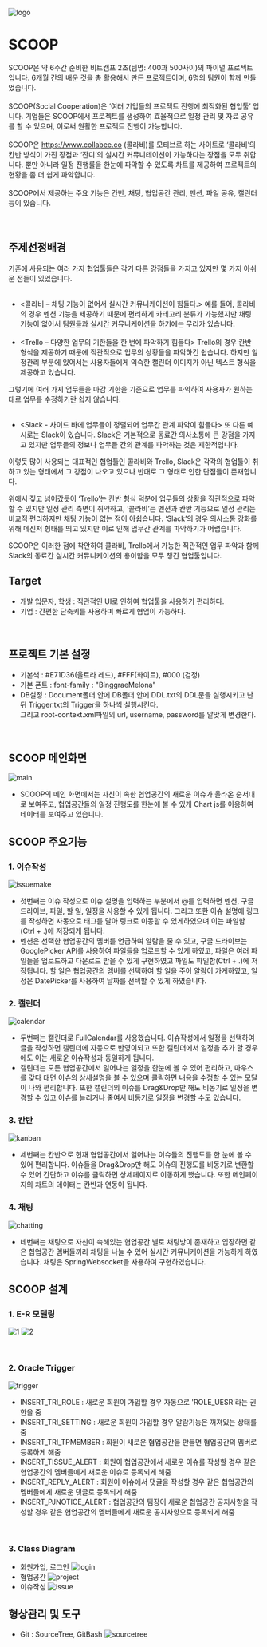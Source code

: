 ![logo](https://user-images.githubusercontent.com/54266124/74079985-1fec3880-4a82-11ea-9679-62d269bf151b.png)
# SCOOP
 SCOOP은 약 6주간 준비한 비트캠프 2조(팀명: 400과 500사이)의 파이널 프로젝트입니다. 6개월 간의 배운 것을 총 활용해서 만든 프로젝트이며, 6명의 팀원이 함께 만들었습니다.
<br><br>
 SCOOP(Social Cooperation)은 ‘여러 기업들의 프로젝트 진행에 최적화된 협업툴’ 입니다. 기업들은 SCOOP에서 프로젝트를 생성하여 효율적으로 일정 관리 및 자료 공유를 할 수 있으며, 이로써 원활한 프로젝트 진행이 가능합니다.
<br><br>
SCOOP은 https://www.collabee.co (콜라비)를 모티브로 하는 사이트로 ‘콜라비’의 칸반 방식이 가진 장점과 ‘잔디’의 실시간 커뮤니테이션이 가능하다는 장점을 모두 취합니다. 뿐만 아니라 일정 진행률을 한눈에 파악할 수 있도록 차트를 제공하여 프로젝트의 현황을 좀 더 쉽게 파악합니다.
<br><br>
 SCOOP에서 제공하는 주요 기능은 칸반, 채팅, 협업공간 관리, 멘션, 파일 공유, 캘린더 등이 있습니다.
<br><br><br>
## 주제선정배경
기존에 사용되는 여러 가지 협업툴들은 각기 다른 강점들을 가지고 있지만 몇 가지 아쉬운 점들이 있었습니다.<br><br>

- <콜라비 – 채팅 기능이 없어서 실시간 커뮤니케이션이 힘들다.>
예를 들어, 콜라비의 경우 멘션 기능을 제공하기 때문에 편리하게 카테고리 분류가 가능했지만 채팅 기능이 없어서 팀원들과 실시간 커뮤니케이션을 하기에는 무리가 있습니다.<br><br>
- <Trello – 다양한 업무의 기한들을 한 번에 파악하기 힘들다>
Trello의 경우 칸반 형식을 제공하기 때문에 직관적으로 업무의 상황들을 파악하긴 쉽습니다. 하지만 일정관리 부분에 있어서는 사용자들에게 익숙한 캘린더 이미지가 아닌 텍스트 형식을 제공하고 있습니다.<br>

그렇기에 여러 가지 업무들을 마감 기한을 기준으로 업무를 파악하여 사용자가 원하는 대로 업무를 수정하기란 쉽지 않습니다. <br><br>

- <Slack - 사이드 바에 업무들이 정렬되어 업무간 관계 파악이 힘들다>
또 다른 예시로는 Slack이 있습니다. Slack은 기본적으로 동료간 의사소통에 큰 강점을 가지고 있지만 업무들의 정보나 업무들 간의 관계를 파악하는 것은 제한적입니다.<br>

이렇듯 많이 사용되는 대표적인 협업툴인 콜라비와 Trello, Slack은 각각의 협업툴이 취하고 있는 형태에서 그 강점이 나오고 있으나 반대로 그 형태로 인한 단점들이 존재합니다.<br>

위에서 짚고 넘어갔듯이 ‘Trello’는 칸반 형식 덕분에 업무들의 상황을 직관적으로 파악할 수 있지만 일정 관리 측면이 취약하고, ‘콜라비’는 멘션과 칸반 기능으로 일정 관리는 비교적 편리하지만 채팅 기능이 없는 점이 아쉽습니다. ‘Slack’의 경우 의사소통 강화를 위해 메신저 형태를 띄고 있지만 이로 인해 업무간 관계를 파악하기가 어렵습니다.<br>

SCOOP은 이러한 점에 착안하여 콜라비, Trello에서 가능한 직관적인 업무 파악과 함께 Slack의 동료간 실시간 커뮤니케이션의 용이함을 모두 챙긴 협업툴입니다.<br>

## Target
- 개발 입문자, 학생 : 직관적인 UI로 인하여 협업툴을 사용하기 편리하다.
- 기업 : 간편한 단축키를 사용하며 빠르게 협업이 가능하다.

<br>

## 프로젝트 기본 설정
- 기본색 : #E71D36(울트라 레드), #FFF(화이트), #000 (검정)
- 기본 폰트 : font-family : "BinggraeMelona"
- DB설정 : Document폴더 안에 DB폴더 안에 DDL.txt의 DDL문을 실행시키고 난 뒤 Trigger.txt의 Trigger을 하나씩 실행시킨다.
<br> 그리고 root-context.xml파일의 url, username, password를 알맞게 변경한다.
<br>

## SCOOP 메인화면<br>
![main](https://user-images.githubusercontent.com/54266124/74079444-fb409280-4a7a-11ea-8ef1-34fad0c11a08.png)
- SCOOP의 메인 화면에서는 자신이 속한 협업공간의 새로운 이슈가 올라온 순서대로 보여주고, 협업공간들의 일정 진행도를 한눈에 볼 수 있게 Chart js를 이용하여 데이터를 보여주고 있습니다.

## SCOOP 주요기능<br>
### 1. 이슈작성 <br>
![issuemake](https://user-images.githubusercontent.com/54266124/74079596-ecf37600-4a7c-11ea-8161-307e5aff01a4.png)
- 첫번째는 이슈 작성으로 이슈 설명을 입력하는 부분에서 @를 입력하면 멘션, 구글드라이브, 파일, 할 일, 일정을 사용할 수 있게 됩니다. 그리고 또한 이슈 설명에 링크를 작성하면 자동으로 <a>태그를 달아 링크로 이동할 수 있게하였으며 이는 파일함(Ctrl + .)에 저장되게 됩니다.
- 멘션은 선택한 협업공간의 멤버를 언급하여 알람을 줄 수 있고, 구글 드라이브는 GooglePicker API를 사용하여 파일들을 업로드할 수 있게 하였고, 파일은 여러 파일들을 업로드하고 다운로드 받을 수 있게 구현하였고 파일도 파일함(Ctrl + .)에 저장됩니다. 할 일은 협업공간의 멤버를 선택하여 할 일을 주어 알람이 가게하였고, 일정은 DatePicker를 사용하여 날짜를 선택할 수 있게 하였습니다.<br>
 
### 2. 캘린더 <br>
![calendar](https://user-images.githubusercontent.com/54266124/74079840-35f8f980-4a80-11ea-94e0-0fd5b70c6d6a.png)
- 두번째는 캘린더로 FullCalendar를 사용했습니다. 이슈작성에서 일정을 선택하여 글을 작성하면 캘린더에 자동으로 반영이되고 또한 캘린더에서 일정을 추가 할 경우에도 이는 새로운 이슈작성과 동일하게 됩니다.
- 캘린더는 모든 협업공간에서 일어나는 일정을 한눈에 볼 수 있어 편리하고, 마우스를 갖다 대면 이슈의 상세설명을 볼 수 있으며 클릭하면 내용을 수정할 수 있는 모달이 나와 편리합니다. 또한 캘린더의 이슈를 Drag&Drop만 해도 비동기로 일정을 변경할 수 있고 이슈를 늘리거나 줄여서 비동기로 일정을 변경할 수도 있습니다. <br>

### 3. 칸반 <br>
![kanban](https://user-images.githubusercontent.com/54266124/74079944-7d33ba00-4a81-11ea-987b-97522f2c86cc.png)
- 세번째는 칸반으로 현재 협업공간에서 일어나는 이슈들의 진행도를 한 눈에 볼 수 있어 편리합니다. 이슈들을 Drag&Drop만 해도 이슈의 진행도를 비동기로 변환할 수 있어 간단하고 이슈를 클릭하면 상세페이지로 이동하게 했습니다. 또한 메인페이지의 차트의 데이터는 칸반과 연동이 됩니다.<br>
### 4. 채팅 <br>
![chatting](https://user-images.githubusercontent.com/54266124/74080193-a7d34200-4a84-11ea-9939-8418da602bdd.png)
- 네번째는 채팅으로 자신이 속해있는 협업공간 별로 채팅방이 존재하고 입장하면 같은 협업공간 멤버들끼리 채팅을 나눌 수 있어 실시간 커뮤니케이션을 가능하게 하였습니다. 채팅은 SpringWebsocket을 사용하여 구현하였습니다.<br>

## SCOOP 설계
### 1. E-R 모델링
![1](https://user-images.githubusercontent.com/54266124/74016777-59676a00-49d6-11ea-9b5b-753bf9a714d5.PNG)
![2](https://user-images.githubusercontent.com/54266124/74016788-5bc9c400-49d6-11ea-8212-8a38d73dd31e.PNG)

<br>

### 2. Oracle Trigger
![trigger](https://user-images.githubusercontent.com/54266124/74080680-1e267300-4a8a-11ea-9e0c-ebf2ca248446.png)
- INSERT_TRI_ROLE : 새로운 회원이 가입할 경우 자동으로 'ROLE_UESR'라는 권한을 줌
- INSERT_TRI_SETTING : 새로운 회원이 가입할 경우 알람기능은 꺼져있는 상태를 줌
- INSERT_TRI_TPMEMBER : 회원이 새로운 협업공간을 만들면 협업공간의 멤버로 등록하게 해줌
- INSERT_TISSUE_ALERT : 회원이 협업공간에서 새로운 이슈를 작성할 경우 같은 협업공간의 멤버들에게 새로운 이슈로 등록되게 해줌
- INSERT_REPLY_ALERT : 회원이 이슈에서 댓글을 작성할 경우 같은 협업공간의 멤버들에게 새로운 댓글로 등록되게 해줌
- INSERT_PJNOTICE_ALERT : 협업공간의 팀장이 새로운 협업공간 공지사항을 작성할 경우 같은 협업공간의 멤버들에게 새로운 공지사항으로 등록되게 해줌
<br>

### 3. Class Diagram
- 회원가입, 로그인
![login](https://user-images.githubusercontent.com/54266124/74080902-123bb080-4a8c-11ea-99a2-b3f93f5dd6fb.PNG)
- 협업공간
![project](https://user-images.githubusercontent.com/54266124/74080905-14057400-4a8c-11ea-91c7-63f7b051648b.PNG)
- 이슈작성
![issue](https://user-images.githubusercontent.com/54266124/74080908-149e0a80-4a8c-11ea-87fa-91d8c11ec916.PNG)

## 형상관리 및 도구
- Git : SourceTree, GitBash
![sourcetree](https://user-images.githubusercontent.com/54266124/74081116-ba527900-4a8e-11ea-9ea5-a1feea5197fb.png)

